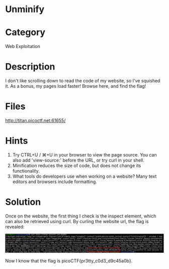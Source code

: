 # Unminify
# Category
Web Exploitation
# Description
I don't like scrolling down to read the code of my website, so I've squished it. As a bonus, my pages load faster!
Browse here, and find the flag!
# Files
http://titan.picoctf.net:61655/
# Hints
1. Try CTRL+U / ⌘+U in your browser to view the page source. You can also add 'view-source:' before the URL, or try curl <URL> in your shell.
2. Minification reduces the size of code, but does not change its functionality.
3. What tools do developers use when working on a website? Many text editors and browsers include formatting.
# Solution
Once on the website, the first thing I check is the inspect element, which can also be retrieved using curl. By curling the website url, the flag is revealed:

![alt text](image.png)

Now I know that the flag is picoCTF{pr3tty_c0d3_d9c45a0b}.